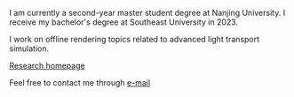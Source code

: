 I am currently a second-year master student degree at Nanjing University. I receive my bachelor's degree at Southeast University in 2023.

I work on offline rendering topics related to advanced light transport simulation.

[Research homepage](http://zhiminfan.work)

Feel free to contact me through [e-mail](mailto:zhiminfan2002@gmail.com) 


